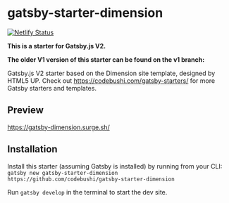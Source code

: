 # gatsby-starter-dimension

[![Netlify Status](https://api.netlify.com/api/v1/badges/f52a0cdc-8a05-462e-bacd-afe36ff4ebde/deploy-status)](https://app.netlify.com/sites/miyako-it/deploys)

**This is a starter for Gatsby.js V2.**

**The older V1 version of this starter can be found on the v1 branch:**

Gatsby.js V2 starter based on the Dimension site template, designed by HTML5 UP. Check out https://codebushi.com/gatsby-starters/ for more Gatsby starters and templates.

## Preview

https://gatsby-dimension.surge.sh/

## Installation

Install this starter (assuming Gatsby is installed) by running from your CLI:
<br/>
`gatsby new gatsby-starter-dimension https://github.com/codebushi/gatsby-starter-dimension`

Run `gatsby develop` in the terminal to start the dev site.
